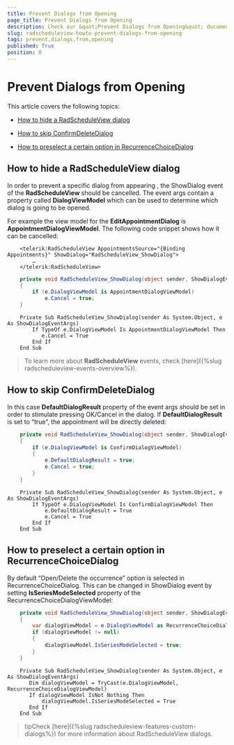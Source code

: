 ```yaml
---
title: Prevent Dialogs from Opening
page_title: Prevent Dialogs from Opening
description: Check our &quot;Prevent Dialogs from Opening&quot; documentation article for the RadScheduleView {{ site.framework_name }} control.
slug: radscheduleview-howto-prevent-dialogs-from-opening
tags: prevent,dialogs,from,opening
published: True
position: 0
---
```


# Prevent Dialogs from Opening

This article covers the following topics:

* [How to hide a RadScheduleView dialog](#how-to-hide-a-radscheduleview-dialog)

* [How to skip ConfirmDeleteDialog](#how-to-skip-confirmdeletedialog)

* [How to preselect a certain option in RecurrenceChoiceDialog](#how-to-preselect--a-certain-option-in-recurrencechoicedialog)


## How to hide a RadScheduleView dialog

In order to prevent a specific dialog from appearing , the ShowDialog event of the __RadScheduleView__ should be cancelled. The event args contain a property called __DialogViewModel__ which can be used to determine which dialog is going to be opened.

For example the view model for the __EditAppointmentDialog__ is __AppointmentDialogViewModel__. The following code snippet shows how it can be cancelled:



```XAML
	<telerik:RadScheduleView AppointmentsSource="{Binding Appointments}" ShowDialog="RadScheduleView_ShowDialog">
		…
	</telerik:RadScheduleView>
```



```C#
	private void RadScheduleView_ShowDialog(object sender, ShowDialogEventArgs e)
	{
	    if (e.DialogViewModel is AppointmentDialogViewModel)
	        e.Cancel = true;
	}
```
```VB.NET
	Private Sub RadScheduleView_ShowDialog(sender As System.Object, e As ShowDialogEventArgs)
	    If TypeOf e.DialogViewModel Is AppointmentDialogViewModel Then
	       e.Cancel = True
	    End If
	End Sub
```

>To learn more about __RadScheduleView__ events, check [here]({%slug radscheduleview-events-overview%}).

## How to skip ConfirmDeleteDialog

In this case __DefaultDialogResult__ property of the event args should be set in order to stimulate pressing OK/Cancel in the dialog. If __DefaultDialogResult__ is set to “true”, the appointment will be directly deleted:



```C#
	private void RadScheduleView_ShowDialog(object sender, ShowDialogEventArgs e)
	{
	    if (e.DialogViewModel is ConfirmDialogViewModel)
	    {
	        e.DefaultDialogResult = true;
	        e.Cancel = true;
	    }
	}
```
```VB.NET
	Private Sub RadScheduleView_ShowDialog(sender As System.Object, e As ShowDialogEventArgs)
	    If TypeOf e.DialogViewModel Is ConfirmDialogViewModel Then
	        e.DefaultDialogResult = True
	        e.Cancel = True
	    End If
	End Sub
```

## How to preselect  a certain option in RecurrenceChoiceDialog

By default  “Open/Delete the occurrence” option is selected in RecurrenceChoiceDialog.  This can be changed in ShowDialog event by setting __IsSeriesModeSelected__ property of the RecurrenceChoiceDialogViewModel:



```C#
	private void RadScheduleView_ShowDialog(object sender, ShowDialogEventArgs e)
	{
	    var dialogViewModel = e.DialogViewModel as RecurrenceChoiceDialogViewModel;
	    if (dialogViewModel != null)
	    {
	        dialogViewModel.IsSeriesModeSelected = true;
	    }
	}
```
```VB.NET
	Private Sub RadScheduleView_ShowDialog(sender As System.Object, e As ShowDialogEventArgs)
	   Dim dialogViewModel = TryCast(e.DialogViewModel, RecurrenceChoiceDialogViewModel)
	   If dialogViewModel IsNot Nothing Then
	       dialogViewModel.IsSeriesModeSelected = True
	   End If
	End Sub
```

>tipCheck [here]({%slug radscheduleview-features-custom-dialogs%}) for more information about RadScheduleView dialogs.